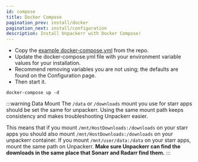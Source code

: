 ```yaml
---
id: compose
title: Docker Compose
pagination_prev: install/docker
pagination_next: install/configuration
description: Install Unpackerr with Docker Compose!
---
```


- Copy the [example docker-compose.yml](https://github.com/Unpackerr/unpackerr/blob/main/examples/docker-compose.yml)
  from the repo.
- Update the docker-compose.yml file with your environment variable values for your installation.
- Recommend removing variables you are not using; the defaults are found on the Configuration page.
- Then start it.

```shell
docker-compose up -d
```

:::warning Data Mount
The `/data` or `/downloads` mount you use for starr apps should be set the same for unpackerr.
Using the same mount path keeps consistency and makes troubleshooting Unpackerr easier.

This means that if you mount `/mnt/HostDownloads:/downloads` on your starr apps you should
also mount `/mnt/HostDownloads:/downloads` on your unpackerr container. If you mount
`/mnt/user/data:/data` on your starr apps, mount the same path on Unpackerr.
**Make sure Unpackerr can find the downloads in the same place that Sonarr and Radarr find them.**
:::
